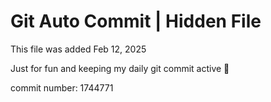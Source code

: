 # Git Auto Commit | Hidden File

This file was added Feb 12, 2025

Just for fun and keeping my daily git commit active 🤪

commit number: 1744771
